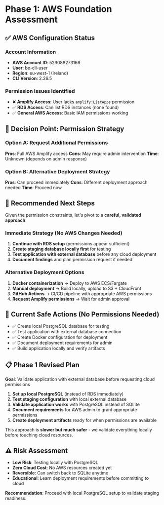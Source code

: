 # Phase 1: AWS Foundation Assessment

## ✅ AWS Configuration Status

### Account Information
- **AWS Account ID**: 529088273166
- **User**: be-cli-user  
- **Region**: eu-west-1 (Ireland)
- **CLI Version**: 2.26.5

### Permission Issues Identified
- ❌ **Amplify Access**: User lacks `amplify:ListApps` permission
- ✅ **RDS Access**: Can list RDS instances (none found)
- ✅ **General AWS Access**: Basic IAM permissions working

## 🚨 Decision Point: Permission Strategy

### Option A: Request Additional Permissions
**Pros**: Full AWS Amplify access
**Cons**: May require admin intervention
**Time**: Unknown (depends on admin response)

### Option B: Alternative Deployment Strategy
**Pros**: Can proceed immediately
**Cons**: Different deployment approach needed
**Time**: Proceed now

## 🎯 Recommended Next Steps

Given the permission constraints, let's pivot to a **careful, validated approach**:

### Immediate Strategy (No AWS Changes Needed)
1. **Continue with RDS setup** (permissions appear sufficient)
2. **Create staging database locally first** for testing
3. **Test application with external database** before any cloud deployment
4. **Document findings** and plan permission request if needed

### Alternative Deployment Options
1. **Docker containerization** → Deploy to AWS ECS/Fargate
2. **Manual deployment** → Build locally, upload to S3 + CloudFront
3. **GitHub Actions** → CI/CD pipeline with appropriate AWS permissions
4. **Request Amplify permissions** → Wait for admin approval

## 🔧 Current Safe Actions (No Permissions Needed)
- ✅ Create local PostgreSQL database for testing
- ✅ Test application with external database connection
- ✅ Create Docker configuration for deployment
- ✅ Document deployment requirements for admin
- ✅ Build application locally and verify artifacts

## 📋 Phase 1 Revised Plan

**Goal**: Validate application with external database before requesting cloud permissions

1. **Set up local PostgreSQL** (instead of RDS immediately)
2. **Test staging configuration** with local external database
3. **Validate application works** with PostgreSQL instead of SQLite
4. **Document requirements** for AWS admin to grant appropriate permissions
5. **Create deployment artifacts** ready for when permissions are available

This approach is **slower but much safer** - we validate everything locally before touching cloud resources.

## ⚠️ Risk Assessment
- **Low Risk**: Testing locally with PostgreSQL
- **Zero Cloud Cost**: No AWS resources created yet
- **Reversible**: Can switch back to SQLite anytime
- **Educational**: Learn deployment requirements before committing to cloud

**Recommendation**: Proceed with local PostgreSQL setup to validate staging readiness.